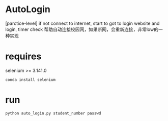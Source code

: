 # AutoLogin
[parctice-level] if not connect to internet, start to got to login website and login, timer check
帮助自动连接校园网，如果断网，会重新连接，非常low的一种实现

# requires

selenium >= 3.141.0

```
conda install selenium
```

# run
```
python auto_login.py student_number passwd
```
